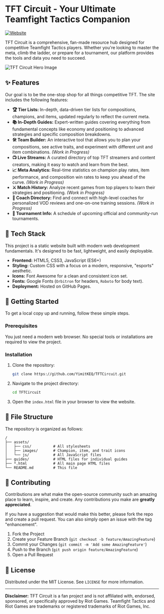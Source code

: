 # TFT Circuit - Your Ultimate Teamfight Tactics Companion

[![Website](https://img.shields.io/badge/View-Live%20Site-brightgreen)](https://yimitkeq.github.io/TFTCircuit/)

TFT Circuit is a comprehensive, fan-made resource hub designed for competitive Teamfight Tactics players. Whether you're looking to master the meta, climb the ladder, or prepare for a tournament, our platform provides the tools and data you need to succeed.

![TFT Circuit Hero Image](https://pbs.twimg.com/media/GQ7g5JbW4AA2Yvj?format=jpg&name=large)

## ✨ Features

Our goal is to be the one-stop shop for all things competitive TFT. The site includes the following features:

*   **🏆 Tier Lists:** In-depth, data-driven tier lists for compositions, champions, and items, updated regularly to reflect the current meta.
*   **📚 In-Depth Guides:** Expert-written guides covering everything from fundamental concepts like economy and positioning to advanced strategies and specific composition breakdowns.
*   **🛠️ Team Builder:** An interactive tool that allows you to plan your compositions, see active traits, and experiment with different unit and item combinations. *(Work in Progress)*
*   **📺 Live Streams:** A curated directory of top TFT streamers and content creators, making it easy to watch and learn from the best.
*   **📈 Meta Analytics:** Real-time statistics on champion play rates, item performance, and composition win rates to keep you ahead of the curve. *(Work in Progress)*
*   **⚔️ Match History:** Analyze recent games from top players to learn their strategies and positioning. *(Work in Progress)*
*   **🤝 Coach Directory:** Find and connect with high-level coaches for personalized VOD reviews and one-on-one training sessions. *(Work in Progress)*
*   **📅 Tournament Info:** A schedule of upcoming official and community-run tournaments.

## 🚀 Tech Stack

This project is a static website built with modern web development fundamentals. It's designed to be fast, lightweight, and easily deployable.

*   **Frontend:** HTML5, CSS3, JavaScript (ES6+)
*   **Styling:** Custom CSS with a focus on a modern, responsive, "esports" aesthetic.
*   **Icons:** Font Awesome for a clean and consistent icon set.
*   **Fonts:** Google Fonts (`Orbitron` for headers, `Roboto` for body text).
*   **Deployment:** Hosted on GitHub Pages.

## 🏁 Getting Started

To get a local copy up and running, follow these simple steps.

### Prerequisites

You just need a modern web browser. No special tools or installations are required to view the project.

### Installation

1.  Clone the repository:
    ```sh
    git clone https://github.com/YimitKEQ/TFTCircuit.git
    ```
2.  Navigate to the project directory:
    ```sh
    cd TFTCircuit
    ```
3.  Open the `index.html` file in your browser to view the website.

## 📂 File Structure

The repository is organized as follows:

```
/
├── assets/
│   ├── css/          # All stylesheets
│   ├── images/       # Champion, item, and trait icons
│   └── js/           # All JavaScript files
├── guides/           # HTML files for individual guides
├── *.html            # All main page HTML files
└── README.md         # This file
```

## 🤝 Contributing

Contributions are what make the open-source community such an amazing place to learn, inspire, and create. Any contributions you make are **greatly appreciated**.

If you have a suggestion that would make this better, please fork the repo and create a pull request. You can also simply open an issue with the tag "enhancement".

1.  Fork the Project
2.  Create your Feature Branch (`git checkout -b feature/AmazingFeature`)
3.  Commit your Changes (`git commit -m 'Add some AmazingFeature'`)
4.  Push to the Branch (`git push origin feature/AmazingFeature`)
5.  Open a Pull Request

## 📜 License

Distributed under the MIT License. See `LICENSE` for more information.

---

**Disclaimer:** TFT Circuit is a fan project and is not affiliated with, endorsed, sponsored, or specifically approved by Riot Games. Teamfight Tactics and Riot Games are trademarks or registered trademarks of Riot Games, Inc.
